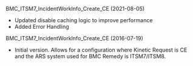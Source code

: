 BMC_ITSM7_IncidentWorkInfo_Create_CE (2021-08-05)
* Updated disable caching logic to improve performance
* Added Error Handling

BMC_ITSM7_IncidentWorkInfo_Create_CE (2016-07-19)
* Initial version.  Allows for a configuration where Kinetic Request is CE
 and the ARS system used for BMC Remedy is ITSM7/ITSM8.
